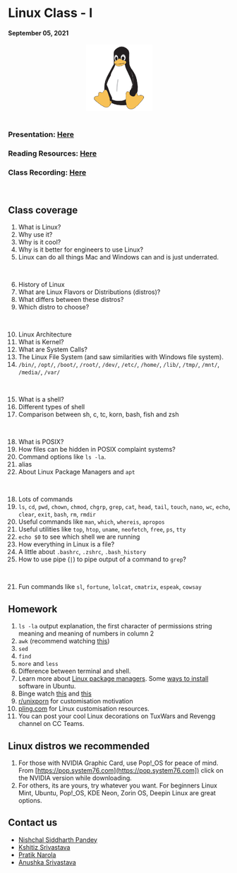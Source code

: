 # Linux Class - I

#### September 05, 2021

<div align="center"><img src="../Tux.png" alt="Linux logo Tux" height=150/></div>

<br>

### Presentation: [Here](../TuxWars.pdf)
### Reading Resources: [Here](../)
### Class Recording: [Here](https://drive.google.com/file/d/1bGsb7UjBlzaIczXSIHYpQkh04kmvSaIQ/view?usp=sharing)

<br>

## Class coverage

1. What is Linux?
2. Why use it?
3. Why is it cool?
4. Why is it better for engineers to use Linux?
5. Linux can do all things Mac and Windows can and is just underrated.

<br>

6. History of Linux
7. What are Linux Flavors or Distributions (distros)?
8. What differs between these distros?
9. Which distro to choose?

<br>

10. Linux Architecture
11. What is Kernel?
12. What are System Calls?
13. The Linux File System (and saw similarities with Windows file system).
14. `/bin/`, `/opt/`, `/boot/`, `/root/`, `/dev/`, `/etc/`, `/home/`, `/lib/`, `/tmp/`, `/mnt/`, `/media/`, `/var/`

<br>

15. What is a shell?
16. Different types of shell
17. Comparison between sh, c, tc, korn, bash, fish and zsh

<br>

18. What is POSIX?
19. How files can be hidden in POSIX complaint systems?
20. Command options like `ls -la`.
21. alias
22. About Linux Package Managers and `apt`

<br>

18. Lots of commands
19. `ls`, `cd`, `pwd`, `chown`, `chmod`, `chgrp`, `grep`, `cat`, `head`, `tail`, `touch`, `nano`, `wc`, `echo`, `clear`, `exit`, `bash`, `rm`, `rmdir`
20. Useful commands like `man`, `which`, `whereis`, `apropos`
21. Useful utilities like `top`, `htop`, `uname`, `neofetch`, `free`, `ps`, `tty`
22. `echo $0` to see which shell we are running
23. How everything in Linux is a file?
24. A little about `.bashrc`, `.zshrc`, `.bash_history`
25. How to use pipe (`|`) to pipe output of a command to `grep`?

<br>

21. Fun commands like `sl`, `fortune`, `lolcat`, `cmatrix`, `espeak`, `cowsay`

## Homework

1. `ls -la` output explanation, the first character of permissions string meaning and meaning of numbers in column 2
2. `awk` (recommend watching [this](https://www.youtube.com/watch?v=9YOZmI-zWok))
3. `sed`
4. `find`
5. `more` and `less`
6. Difference between terminal and shell.
7. Learn more about [Linux package managers](https://opensource.com/article/18/8/how-install-software-linux-command-line). Some [ways to install](https://medium.com/geekculture/5-different-ways-to-install-software-on-ubuntu-linux-14ae6b95d1d2) software in Ubuntu.
8. Binge watch [this](https://www.youtube.com/watch?v=tc4ROCJYbm0) and [this](https://www.youtube.com/watch?v=XMm0HsmOTFI)
9. [r/unixporn](https://www.reddit.com/r/unixporn/) for customisation motivation
10. [pling.com](https://www.pling.com/) for Linux customisation resources.
11. You can post your cool Linux decorations on TuxWars and Revengg channel on CC Teams.

## Linux distros we recommended

1. For those with NVIDIA Graphic Card, use Pop!_OS for peace of mind. From [https://pop.system76.com](https://pop.system76.com]) click on the NVIDIA version while downloading.
2. For others, its are yours, try whatever you want. For beginners Linux Mint, Ubuntu, Pop!_OS, KDE Neon, Zorin OS, Deepin Linux are great options.

## Contact us

- [Nishchal Siddharth Pandey](https://teams.microsoft.com/l/chat/0/0?users=nishchal.siddharth@mnnit.ac.in)
- [Kshitiz Srivastava](https://teams.microsoft.com/l/chat/0/0?users=kshitiz.srivastava@mnnit.ac.in)
- [Pratik Narola](https://teams.microsoft.com/l/chat/0/0?users=narola.pratik@mnnit.ac.in)
- [Anushka Srivastava](https://teams.microsoft.com/l/chat/0/0?users=anushka.s@mnnit.ac.in)
